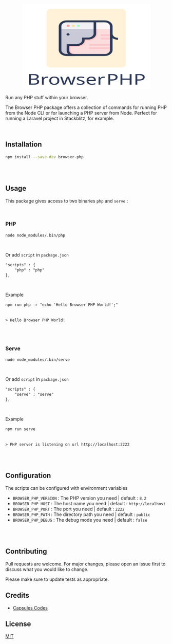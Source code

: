 
<p align="center"><img src="https://github.com/capsulescodes/browser-php/raw/main/capsules-browser-php-image.svg" width="400px" height="265px" alt="Browser PHP" /></p>

Run any PHP stuff within your browser.

The Browser PHP package offers a collection of commands for running PHP from the Node CLI or for launching a PHP server from Node. Perfect for running a Laravel project in Stackblitz, for example.

<br>

## Installation

```bash
npm install --save-dev browser-php
```

<br>
<br>

## Usage

This package gives access to two binaries `php` and `serve` :

<br>

### PHP
```
node node_modules/.bin/php
```

<br>

Or add `script` in `package.json`
```
"scripts" : {
    "php" : "php"
},
```

<br>

Example
```
npm run php -r "echo 'Hello Browser PHP World!';"


> Hello Browser PHP World!
```

<br>
<br>

### Serve
```
node node_modules/.bin/serve
```

<br>

Or add `script` in `package.json`
```
"scripts" : {
    "serve" : "serve"
},
```

<br>

Example
```
npm run serve


> PHP server is listening on url http://localhost:2222
```

<br>
<br>

## Configuration

The scripts can be configured with environment variables

- `BROWSER_PHP_VERSION` : The PHP version you need | default : `8.2`
- `BROWSER_PHP_HOST` : The host name you need | default : `http://localhost`
- `BROWSER_PHP_PORT` : The port you need | default : `2222`
- `BROWSER_PHP_PATH` : The directory path you need | default : `public`
- `BROWSER_PHP_DEBUG` : The debug mode you need | default : `false`

<br>
<br>

## Contributing

Pull requests are welcome. For major changes, please open an issue first
to discuss what you would like to change.

Please make sure to update tests as appropriate.

## Credits

- [Capsules Codes](https://github.com/capsulescodes)

## License

[MIT](https://choosealicense.com/licenses/mit/)
